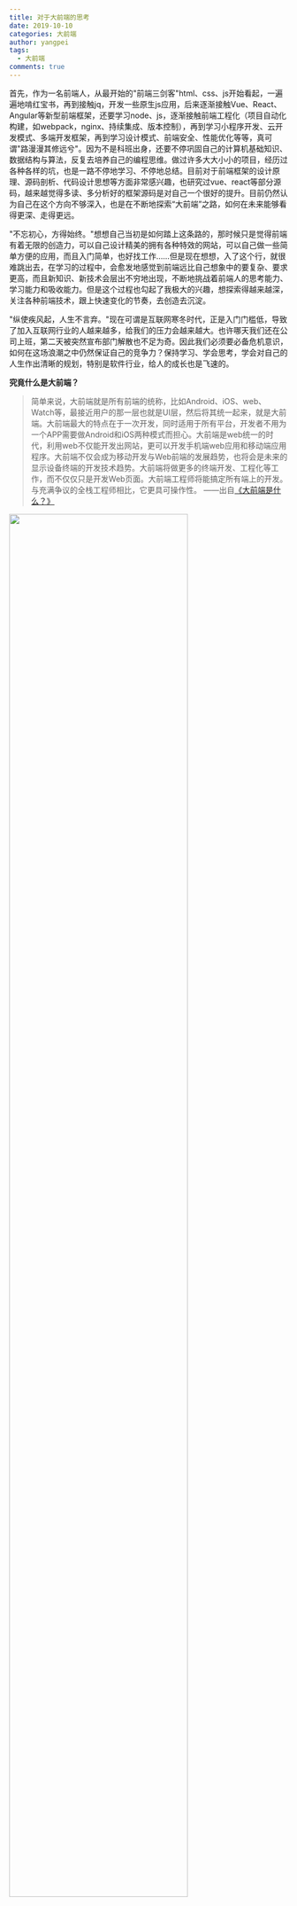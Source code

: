 ```yaml
---
title: 对于大前端的思考
date: 2019-10-10
categories: 大前端
author: yangpei
tags:
  - 大前端
comments: true
---
```


首先，作为一名前端人，从最开始的"前端三剑客"html、css、js开始看起，一遍遍地啃红宝书，再到接触jq，开发一些原生js应用，后来逐渐接触Vue、React、Angular等新型前端框架，还要学习node、js，逐渐接触前端工程化（项目自动化构建，如webpack，nginx、持续集成、版本控制），再到学习小程序开发、云开发模式、多端开发框架，再到学习设计模式、前端安全、性能优化等等，真可谓"路漫漫其修远兮"。因为不是科班出身，还要不停巩固自己的计算机基础知识、数据结构与算法，反复去培养自己的编程思维。做过许多大大小小的项目，经历过各种各样的坑，也是一路不停地学习、不停地总结。目前对于前端框架的设计原理、源码剖析、代码设计思想等方面非常感兴趣，也研究过vue、react等部分源码，越来越觉得多读、多分析好的框架源码是对自己一个很好的提升。目前仍然认为自己在这个方向不够深入，也是在不断地探索“大前端”之路，如何在未来能够看得更深、走得更远。

"不忘初心，方得始终。"想想自己当初是如何踏上这条路的，那时候只是觉得前端有着无限的创造力，可以自己设计精美的拥有各种特效的网站，可以自己做一些简单方便的应用，而且入门简单，也好找工作……但是现在想想，入了这个行，就很难跳出去，在学习的过程中，会愈发地感觉到前端远比自己想象中的要复杂、要求更高，而且新知识、新技术会层出不穷地出现，不断地挑战着前端人的思考能力、学习能力和吸收能力。但是这个过程也勾起了我极大的兴趣，想探索得越来越深，关注各种前端技术，跟上快速变化的节奏，去创造去沉淀。

"纵使疾风起，人生不言弃。"现在可谓是互联网寒冬时代，正是入门门槛低，导致了加入互联网行业的人越来越多，给我们的压力会越来越大。也许哪天我们还在公司上班，第二天被突然宣布部门解散也不足为奇。因此我们必须要必备危机意识，如何在这场浪潮之中仍然保证自己的竞争力？保持学习、学会思考，学会对自己的人生作出清晰的规划，特别是软件行业，给人的成长也是飞速的。


**究竟什么是大前端？**

>简单来说，大前端就是所有前端的统称，比如Android、iOS、web、Watch等，最接近用户的那一层也就是UI层，然后将其统一起来，就是大前端。大前端最大的特点在于一次开发，同时适用于所有平台，开发者不用为一个APP需要做Android和iOS两种模式而担心。大前端是web统一的时代，利用web不仅能开发出网站，更可以开发手机端web应用和移动端应用程序。大前端不仅会成为移动开发与Web前端的发展趋势，也将会是未来的显示设备终端的开发技术趋势。大前端将做更多的终端开发、工程化等工作，而不仅仅只是开发Web页面。大前端工程师将能搞定所有端上的开发。与充满争议的全栈工程师相比，它更具可操作性。 ——出自[《大前端是什么？》](http://www.imooc.com/article/283259?block_id=tuijian_wz)


<img src="https://i.loli.net/2019/09/18/SENRlsLZzGp3i6v.jpg" width="80%"/>

由上图可见，前端需要和如此多的工种打交道，也不断要求着需要具备一些其他领域的基础，至少能让沟通更加高效一些。也许你会对UI设计、后台DB、产品设计、测试、全栈领域感兴趣，在未来走上其他的职业道路也是有可能的。也有越来越多的前端人开始往全栈的方向发展，希望自己能够独自开发整个项目，也开始往项目架构等方向深入。在未来，自己在前端这个领域走了很久之后，也许会迎来新的挑战，如何突破自己呢？我们可以选择自己感兴趣的方向进行深入学习，如：
1. 全栈: 前后端开发，Node / 数据库/ Nginx / 反向代理 / 负载均衡 / PM2 / Docker 等服务端或者运维知识
2. 跨平台: Hybrid / Flutter / React Native / Swift 等
3. 视觉游戏: WebGL / 动画 / Three.js / Canvas / 游戏引擎 / VR / AR 等
4. 底层框架: 浏览器引擎 / 框架底层 / 算法 等
5. 人工智能: 机器学习 / 计算机视觉 / 前端智能化 等

最近面试了阿里、腾讯、滴滴等公司，也和技术大牛们交流了很多，吸收了很多的经验，故总结一下：

前端开发者必须对前端基础技能足够熟悉，了解原理和细节，基于js往上衍生，如浏览器端的js如何开发、node端的js如何来开发，并且关注研发效率、质量、性能、错误监控等等；

能够做浏览器端的开发，能够做服务器端的开发，前端要和很多的工种打交道，可以看看在其他领域我们哪些可以和它相关联的一些能力去了解和学习，可以让视野更加全面；

写代码三到五年，即将会遇到一个瓶颈：需求我都能做，我的成就感在哪里？这时应该转换一个思维：是否有更高程度的抽象，更自动化的构建，持续不断地迭代我们的生产工具和生产方式。

做一个自己的产品，做一个公众号或小程序，把所有的想法（包括技术的、或者关于产品)，在上面不断地迭代，把这个产品打磨得越来越好，让自己的技术能够在一个面或一个点上不断地提升。比如追求网站的速度（浏览器端做缓存、运行机制等等性能优化），每个人都需要打磨一个东西，到一个阶段让自己的技术不断地提升，你对技术上的思考也会随着这个产品的不断完善变得更深入。

**建议：**
1. 在技术上js这条路上做得足够的深，对原理掌握得足够清楚，多了解周边的技能
2. 做一个自己的产品，长年累月地去专注去打磨它改进它，加入你技术的想法

最后如愿收到了阿里的offer，也希望自己能够不断警醒自己，需要学习的还有太多太多。在如今的智能化趋势下，越来越多的人开始关注人工智能，而我们部门也是在从事前端智能化的方向，基于计算机视觉、深度学习等，从设计稿（sketch、psd、静态图片）一键智能生成高可维护的代码。未来还有更多的智能化领域值得我们去探索。

下面附一张阿里前端岗位招聘JD：
```
【岗位职责】
以下是我们团队的几个技术场景和负责的小伙伴，你可以选择跟随这些业界大牛学习和成长。
  Node架构体系：从Node.js应用框架到全链路监控以及故障演练，从基于Typescript的loC容器到ServerlessNode.js运行时，这里有一帮maker组成的团队。
  中后台体系：如果你有志于通过打造桌面工具帮助开发者极速构建前端应用，亦或是参与智能界面设计平台的建设以革新前端的开发模式，还是参与到Github1w+star开源项目ICE
  前端智能化：专注前端智能化，提效与业务密切相关的开发场景效率，基于计算机视觉、深度学习等，从设计稿（Sketch、PSD、静态图片）一键智能生成高可维护性代码，在这里，我们持续探索智能化的世界。
  前端搭建体系：从支持双十一、双十二活动页面的搭建系统，到灸手可热的小程序搭建系统，前端技术-搭建服务团队承担着淘宝页面搭建服务的重任，实现可视化的方式从0到1搭建页面，配置页面动态数据，后期页面运维等一系列服务。不管你是爱好前端技术，还是热衷于Nodejs后台开发，搭建服务团队都期待你的加入！
  前端工程体系：如果你想打造整个阿里前端开发的工程化基础底层体系，参与业内领先的前端工程底层系统开发，掌握从项目初始化到线上编译、扫描、发布的全链路体系架构设计与实现。
【岗位要求】
  精通各种Web前端技术（HTML/CSS/Javascript等)，熟练跨浏览器、跨终端的开发；
  有大型前端架构、前端性能、可访问性、可维护性等方面的实践经验；
  至少熟练使用一门非前端脚本语言（如：NodeJS/Python/PHP等），并有项目经验；
  技术视野广阔，有主导前端技术方案设计的能力和经验；
  性格乐观开朗，逻辑性强，善于和各种背景的人合作，有一定的项目管理、团队管理经验;
  有开源项目的成功经验。
```
可见，在未来，前端的工作会迎来新的挑战。

--- 

分享一些学习思维和方法:

**【学习思维】**
**入门：**
1. 兴趣是最好的老师，自律才能给你自由
2. 量变到质变：从基础开始，技术需要不断沉淀
3. 经常总结和分享

**进阶：**
1. 知识是无边界的，术业有专攻，往自己感兴趣的方向深挖
2. 从简单地做事，到对业务对需求有深层次的思考
3. 与同行业、同龄人对比，补足自己的不足

**高阶：**
1. 深入一到两个领域，能够有独特的见解以及自己的成果
2. 勇于承担与挑战，合理分配自己的时间
3. 参加交流会/技术分享大会，了解最新的知识架构

**【学习方法】**

**初级：**
1. 视频教程：慕课网（课程优质）、大B站（说实话，干货还不少）、网易云课堂，还有一些国外优质的网站，如coursera、udacity等
2. 文档教程：W3CSchool、菜鸟教程、MDN（权威手册）、多看官方文档（学习每一个新的技术栈，入门最好的方式是通过它的文档学习，可以系统的过一遍文档，手敲它每一个示例）
3. 书籍：经典书籍阅读，如js红宝书
4. 编码：一定要多写代码！！！每个知识点都写代码验证，并且能够通过项目驱动进行学习，在开发和维护项目的过程中总结经验
5. 个人博客：总结和沉淀，把学习的内容用文字的形式记录下来，整理成文，并按学习的技术方向做归类
6. 多看优质博客：推荐掘金、segmentFault、慕课网手记、CSDN、InfoQ 等中文社区，利用碎片化时间看一些高质量文章学习

**中高级：**
1. 书籍：找到经典书籍阅读，适当做一些学习笔记
2. 视频: 这个阶段可以深入看一些进阶类的项目开发、前端原理剖析与实现、前端架构方面的视频课程
3. 文档: 可以尝试去看一下英文文档，因为英文文档更新迭代快，有利于第一时间掌握更新动态，况且有些中文文档翻译得不够准确
4. 社区: StackOverflow、HackerNews，慕课网手记、掘金等，除了利用碎片化时间看一些高质量文章学习，也可以往上面发布一些优质文章
5. github: 关注 trending，参与开源社区的共建，并尝试自己造一些轮子
6. 个人博客深入: 坚持写博客的习惯，把工作中深入学习到的一些非敏感知识记录下来并发布，而不仅仅去发布一些基础知识的学习了
7. 原理深入: 研究常用框架背后的原理实现，不仅仅是运行时的 MVVM 框架，还可以是编译时的 webpack，能自己开发和封装框架
8. 技术视野: 除了自己工作中的使用的技术栈之外，也要了解同类其它优秀的开源技术栈，从多个维度（feature 完整性、文档、上手难度、维护力度、生态等）去做对比
9. 深入发展: 从兴趣入手，定向深入发展（算法、全栈、底层原理、视觉、人工智能等）
10. 技术交流: 着眼中国与世界，多参加技术交流会，了解国内外先进技术和前端发展趋势

---

**前端知识体系整理**

[高级前端知识体系](https://iloveyou11.github.io/2019/12/06/%E9%AB%98%E7%BA%A7%E5%89%8D%E7%AB%AF%E7%9F%A5%E8%AF%86%E4%BD%93%E7%B3%BB/)

[初/中级前端知识体系](https://iloveyou11.github.io/2019/02/01/%E5%88%9D%E4%B8%AD%E7%BA%A7%E5%89%8D%E7%AB%AF%E7%9F%A5%E8%AF%86%E4%BD%93%E7%B3%BB/)

---

最后想送给大家知乎上看到的一句话："乾坤未定，你我皆是黑马”
